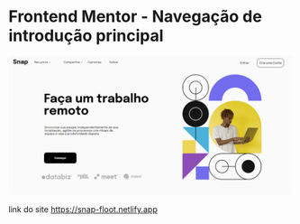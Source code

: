 # Frontend Mentor - Navegação de introdução principal

![Design preview for the Intro section with dropdown navigation coding challenge](./design/snap.png)



link do site  https://snap-floot.netlify.app

<!--

[![Netlify Status](https://api.netlify.com/api/v1/badges/d5071d97-fb66-4802-a5a5-53d19f4729c8/deploy-status)](https://app.netlify.com/sites/snap-floot/deploys)
-->
